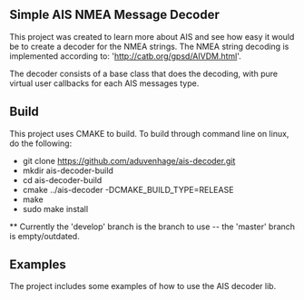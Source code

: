 ## Simple AIS NMEA Message Decoder

This project was created to learn more about AIS and see how easy it would be to create a decoder for the NMEA strings. The NMEA string decoding is implemented according to: 'http://catb.org/gpsd/AIVDM.html'.

The decoder consists of a base class that does the decoding, with pure virtual user callbacks for each AIS messages type.

## Build
This project uses CMAKE to build.  To build through command line on linux, do the following:

- git clone https://github.com/aduvenhage/ais-decoder.git
- mkdir ais-decoder-build
- cd ais-decoder-build
- cmake ../ais-decoder -DCMAKE_BUILD_TYPE=RELEASE
- make
- sudo make install

** Currently the 'develop' branch is the branch to use -- the 'master' branch is empty/outdated.

## Examples
The project includes some examples of how to use the AIS decoder lib.
